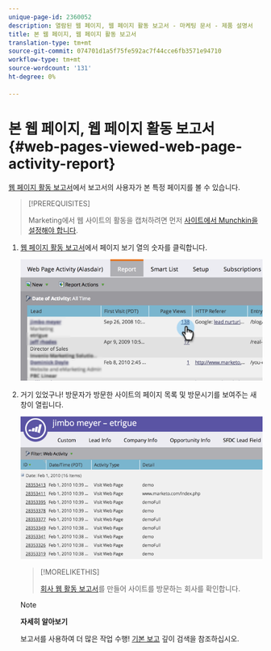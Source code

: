 ```yaml
---
unique-page-id: 2360052
description: 열람된 웹 페이지, 웹 페이지 활동 보고서 - 마케팅 문서 - 제품 설명서
title: 본 웹 페이지, 웹 페이지 활동 보고서
translation-type: tm+mt
source-git-commit: 074701d1a5f75fe592ac7f44cce6fb3571e94710
workflow-type: tm+mt
source-wordcount: '131'
ht-degree: 0%

---
```



# 본 웹 페이지, 웹 페이지 활동 보고서 {#web-pages-viewed-web-page-activity-report}

[웹 페이지 활동 보고서](../../../../../product-docs/reporting/basic-reporting/report-types/web-page-activity-report.md)에서 보고서의 사용자가 본 특정 페이지를 볼 수 있습니다.

>[!PREREQUISITES]
>
>Marketing에서 웹 사이트의 활동을 캡처하려면 먼저 [사이트에서 Munchkin을 설정해야 합니다](../../../../../product-docs/administration/additional-integrations/add-munchkin-tracking-code-to-your-website.md).

1. [웹 페이지 활동 보고서](../../../../../product-docs/reporting/basic-reporting/report-types/web-page-activity-report.md)에서 페이지 보기 열의 숫자를 클릭합니다.

   ![](assets/image2014-9-16-14-3a54-3a8.png)

1. 거기 있었구나! 방문자가 방문한 사이트의 페이지 목록 및 방문시기를 보여주는 새 창이 열립니다.

   ![](assets/image2014-9-16-14-3a54-3a12.png)

   >[!MORELIKETHIS]
   >
   >
   >
   >[회사 웹 활동 보고서](../../../../../product-docs/reporting/basic-reporting/report-types/company-web-activity-report.md)를 만들어 사이트를 방문하는 회사를 확인합니다.

   >[!NOTE]
   >
   >**자세히 알아보기**
   >
   >
   >보고서를 사용하여 더 많은 작업 수행! [기본 보고](http://docs.marketo.com/display/docs/basic+reporting) 깊이 검색을 참조하십시오.

